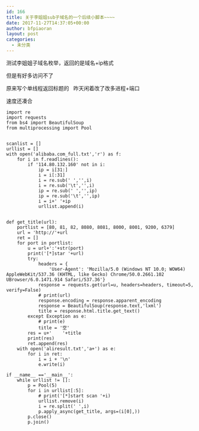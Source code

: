 ```yaml
---
id: 166
title: 关于李姐姐sub子域名的一个后续小脚本~~~~
date: 2017-11-27T14:37:05+00:00
author: bfpiaoran
layout: post
categories:
  - 未分类
---
```

测试李姐姐子域名枚举，返回的是域名+ip格式

但是有好多访问不了

原来写个单线程返回标题的   昨天闲着改了改多进程+端口

速度还凑合

<pre class="pure-highlightjs"><code class="">import re
import requests
from bs4 import BeautifulSoup
from multiprocessing import Pool


scanlist = []
urllist = []
with open('alibaba.com_full.txt','r') as f:
    for i in f.readlines():
        if '114.80.132.160' not in i:
            ip = i[31:]
            i = i[:31]
            i = re.sub(' ','',i)
            i = re.sub('\t','',i)
            ip = re.sub(' ','',ip)
            ip = re.sub('\t','',ip)
            i = i+' '+ip
            urllist.append(i)


def get_title(url):
    portlist = [80, 81, 82, 8080, 8081, 8000, 8001, 9200, 6379]
    url = 'http://'+url
    ret = []
    for port in portlist:
        u = url+':'+str(port)
        print('[*]star '+url)
        try:
            headers = {
                'User-Agent': 'Mozilla/5.0 (Windows NT 10.0; WOW64) AppleWebKit/537.36 (KHTML, like Gecko) Chrome/50.0.2661.102 UBrowser/6.0.1471.914 Safari/537.36'}
            response = requests.get(url=u, headers=headers, timeout=5, verify=False)
            # print(url)
            response.encoding = response.apparent_encoding
            response = BeautifulSoup(response.text,'lxml')
            title = response.html.title.get_text()
        except Exception as e:
            # print(e)
            title = '空'
        res = u+'    '+title
        print(res)
        ret.append(res)
    with open('aliresult.txt','a+') as e:
        for i in ret:
            i = i + '\n'
            e.write(i)

if __name__ =='__main__':
    while urllist != []:
        p = Pool(5)
        for i in urllist[:5]:
            # print('[*]start scan '+i)
            urllist.remove(i)
            i = re.split(' ',i)
            p.apply_async(get_title, args=(i[0],))
        p.close()
        p.join()

</code></pre>

&nbsp;